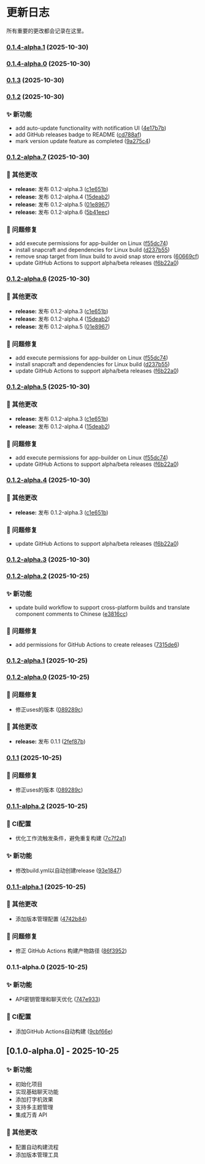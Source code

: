 # 更新日志

所有重要的更改都会记录在这里。
### [0.1.4-alpha.1](https://github.com/ChrisLuckComes/chatbox/compare/v0.1.4-alpha.0...v0.1.4-alpha.1) (2025-10-30)

### [0.1.4-alpha.0](https://github.com/ChrisLuckComes/chatbox/compare/v0.1.3...v0.1.4-alpha.0) (2025-10-30)

### [0.1.3](https://github.com/ChrisLuckComes/chatbox/compare/v0.1.2...v0.1.3) (2025-10-30)

### [0.1.2](https://github.com/ChrisLuckComes/chatbox/compare/v0.1.2-alpha.7...v0.1.2) (2025-10-30)


### ✨ 新功能

* add auto-update functionality with notification UI ([4e17b7b](https://github.com/ChrisLuckComes/chatbox/commit/4e17b7bdec263ba180545cba208425ab20300942))
* add GitHub releases badge to README ([cd788af](https://github.com/ChrisLuckComes/chatbox/commit/cd788afa73f75c1ff7de008ad912fc5ca8f8cbb1))
* mark version update feature as completed ([9a275c4](https://github.com/ChrisLuckComes/chatbox/commit/9a275c454efd54cd5d5758e1bcd29a6f13437049))

### [0.1.2-alpha.7](https://github.com/ChrisLuckComes/chatbox/compare/v0.1.2-alpha.2...v0.1.2-alpha.7) (2025-10-30)


### 🔨 其他更改

* **release:** 发布 0.1.2-alpha.3 ([c1e651b](https://github.com/ChrisLuckComes/chatbox/commit/c1e651b72b627e9293e87e15bb09c7ab882966c3))
* **release:** 发布 0.1.2-alpha.4 ([15deab2](https://github.com/ChrisLuckComes/chatbox/commit/15deab2a0d18ae26d2d502e4bf7dca7ee5190ff4))
* **release:** 发布 0.1.2-alpha.5 ([01e8967](https://github.com/ChrisLuckComes/chatbox/commit/01e8967accd5da9490bbbbacd5b4be81b3cb7c71))
* **release:** 发布 0.1.2-alpha.6 ([5b41eec](https://github.com/ChrisLuckComes/chatbox/commit/5b41eecc68e71cf53554c8857a0272483a6f0827))


### 🐛 问题修复

* add execute permissions for app-builder on Linux ([f55dc74](https://github.com/ChrisLuckComes/chatbox/commit/f55dc748f97235489d3a1752d204f2bbe87a9072))
* install snapcraft and dependencies for Linux build ([d237b55](https://github.com/ChrisLuckComes/chatbox/commit/d237b5514130693a56d6562e899c5e8a92e1325c))
* remove snap target from linux build to avoid snap store errors ([60669cf](https://github.com/ChrisLuckComes/chatbox/commit/60669cf05ceae0524f11529cfb91bb23a43561d4))
* update GitHub Actions to support alpha/beta releases ([f6b22a0](https://github.com/ChrisLuckComes/chatbox/commit/f6b22a0a24ef2dae54483babf380faad0d0ee05e))

### [0.1.2-alpha.6](https://github.com/ChrisLuckComes/chatbox/compare/v0.1.2-alpha.2...v0.1.2-alpha.6) (2025-10-30)


### 🔨 其他更改

* **release:** 发布 0.1.2-alpha.3 ([c1e651b](https://github.com/ChrisLuckComes/chatbox/commit/c1e651b72b627e9293e87e15bb09c7ab882966c3))
* **release:** 发布 0.1.2-alpha.4 ([15deab2](https://github.com/ChrisLuckComes/chatbox/commit/15deab2a0d18ae26d2d502e4bf7dca7ee5190ff4))
* **release:** 发布 0.1.2-alpha.5 ([01e8967](https://github.com/ChrisLuckComes/chatbox/commit/01e8967accd5da9490bbbbacd5b4be81b3cb7c71))


### 🐛 问题修复

* add execute permissions for app-builder on Linux ([f55dc74](https://github.com/ChrisLuckComes/chatbox/commit/f55dc748f97235489d3a1752d204f2bbe87a9072))
* install snapcraft and dependencies for Linux build ([d237b55](https://github.com/ChrisLuckComes/chatbox/commit/d237b5514130693a56d6562e899c5e8a92e1325c))
* update GitHub Actions to support alpha/beta releases ([f6b22a0](https://github.com/ChrisLuckComes/chatbox/commit/f6b22a0a24ef2dae54483babf380faad0d0ee05e))

### [0.1.2-alpha.5](https://github.com/ChrisLuckComes/chatbox/compare/v0.1.2-alpha.2...v0.1.2-alpha.5) (2025-10-30)


### 🔨 其他更改

* **release:** 发布 0.1.2-alpha.3 ([c1e651b](https://github.com/ChrisLuckComes/chatbox/commit/c1e651b72b627e9293e87e15bb09c7ab882966c3))
* **release:** 发布 0.1.2-alpha.4 ([15deab2](https://github.com/ChrisLuckComes/chatbox/commit/15deab2a0d18ae26d2d502e4bf7dca7ee5190ff4))


### 🐛 问题修复

* add execute permissions for app-builder on Linux ([f55dc74](https://github.com/ChrisLuckComes/chatbox/commit/f55dc748f97235489d3a1752d204f2bbe87a9072))
* update GitHub Actions to support alpha/beta releases ([f6b22a0](https://github.com/ChrisLuckComes/chatbox/commit/f6b22a0a24ef2dae54483babf380faad0d0ee05e))

### [0.1.2-alpha.4](https://github.com/ChrisLuckComes/chatbox/compare/v0.1.2-alpha.2...v0.1.2-alpha.4) (2025-10-30)


### 🔨 其他更改

* **release:** 发布 0.1.2-alpha.3 ([c1e651b](https://github.com/ChrisLuckComes/chatbox/commit/c1e651b72b627e9293e87e15bb09c7ab882966c3))


### 🐛 问题修复

* update GitHub Actions to support alpha/beta releases ([f6b22a0](https://github.com/ChrisLuckComes/chatbox/commit/f6b22a0a24ef2dae54483babf380faad0d0ee05e))

### [0.1.2-alpha.3](https://github.com/ChrisLuckComes/chatbox/compare/v0.1.2-alpha.2...v0.1.2-alpha.3) (2025-10-30)

### [0.1.2-alpha.2](https://github.com/ChrisLuckComes/chatbox/compare/v0.1.2-alpha.1...v0.1.2-alpha.2) (2025-10-25)


### ✨ 新功能

* update build workflow to support cross-platform builds and translate component comments to Chinese ([e3816cc](https://github.com/ChrisLuckComes/chatbox/commit/e3816ccb7e61f3b4ef32979b6295e601d1b40d87))


### 🐛 问题修复

* add permissions for GitHub Actions to create releases ([7315de6](https://github.com/ChrisLuckComes/chatbox/commit/7315de61e314e7a95899b6abb172ed25eb423efd))

### [0.1.2-alpha.1](https://github.com/ChrisLuckComes/chatbox/compare/v0.1.2-alpha.0...v0.1.2-alpha.1) (2025-10-25)

### [0.1.2-alpha.0](https://github.com/ChrisLuckComes/chatbox/compare/v0.1.1-alpha.2...v0.1.2-alpha.0) (2025-10-25)


### 🐛 问题修复

* 修正uses的版本 ([089289c](https://github.com/ChrisLuckComes/chatbox/commit/089289cf539ab692a63f36b174d62e8775cd8d05))


### 🔨 其他更改

* **release:** 发布 0.1.1 ([2fef87b](https://github.com/ChrisLuckComes/chatbox/commit/2fef87b83c20c9b4f4e4433eb5776e3c159b11c4))

### [0.1.1](https://github.com/ChrisLuckComes/chatbox/compare/v0.1.1-alpha.2...v0.1.1) (2025-10-25)


### 🐛 问题修复

* 修正uses的版本 ([089289c](https://github.com/ChrisLuckComes/chatbox/commit/089289cf539ab692a63f36b174d62e8775cd8d05))

### [0.1.1-alpha.2](https://github.com/ChrisLuckComes/chatbox/compare/v0.1.1-alpha.1...v0.1.1-alpha.2) (2025-10-25)


### 🎡 CI配置

* 优化工作流触发条件，避免重复构建 ([7c7f2a1](https://github.com/ChrisLuckComes/chatbox/commit/7c7f2a179c8671bd7c1d2b65dfe937d2597be211))


### ✨ 新功能

* 修改build.yml以自动创建release ([93e1847](https://github.com/ChrisLuckComes/chatbox/commit/93e1847a243fe95f4977bda24a11006139acc3ff))

### [0.1.1-alpha.1](https://github.com/ChrisLuckComes/chatbox/compare/v0.1.1-alpha.0...v0.1.1-alpha.1) (2025-10-25)


### 🔨 其他更改

* 添加版本管理配置 ([4742b84](https://github.com/ChrisLuckComes/chatbox/commit/4742b84b163209aa7b02da784f06a1add8d407ba))


### 🐛 问题修复

* 修正 GitHub Actions 构建产物路径 ([86f3952](https://github.com/ChrisLuckComes/chatbox/commit/86f3952d59520e102675aa8d0ff21dde60edeac2))

### 0.1.1-alpha.0 (2025-10-25)


### ✨ 新功能

* API密钥管理和聊天优化 ([747e933](https://github.com/ChrisLuckComes/chatbox/commit/747e933944bcd4c78e8a19424aeaf097493ca29d))


### 🎡 CI配置

* 添加GitHub Actions自动构建 ([9cbf66e](https://github.com/ChrisLuckComes/chatbox/commit/9cbf66e558dd8131153dcf21a9ebfffbbfc02939))

## [0.1.0-alpha.0] - 2025-10-25

### ✨ 新功能

* 初始化项目
* 实现基础聊天功能
* 添加打字机效果
* 支持多主题管理
* 集成万青 API

### 🔨 其他更改

* 配置自动构建流程
* 添加版本管理工具